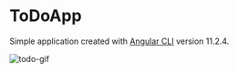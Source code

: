 # ToDoApp

Simple application created with [Angular CLI](https://github.com/angular/angular-cli) version 11.2.4.

![todo-gif](https://user-images.githubusercontent.com/56361630/116005089-c1b76100-a605-11eb-9ec9-86df6c4b621b.gif)
